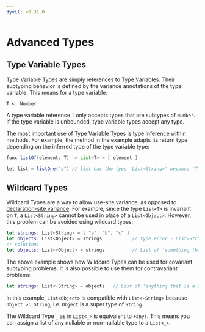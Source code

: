 ```yaml
---
dyvil: v0.31.0
---
```


# Advanced Types

## Type Variable Types

Type Variable Types are simply references to Type Variables. Their subtyping behavior is defined by the variance annotations of the type variable. This means for a type variable:

```
T <: Number
```

A type variable reference `T` only accepts types that are subtypes of `Number`. If the type variable is unbounded, type variable types accept any type.

The most important use of Type Variable Types is type inference within methods. For example, the method in the example adapts its return type depending on the inferred type of the type variable type:

```java
func listOf(element: T) -> List<T> = [ element ]

let list = listOne("a") // list has the type 'List<String>' because 'T' was inferred to 'String'
```

## Wildcard Types

Wildcard Types are a way to allow use-site variance, as opposed to [declaration-site variance](/types/variance.md). For example, since the type `List<T>` is invariant on `T`, a `List<String>` cannot be used in place of a `List<Object>`. However, this problem can be avoided using wildcard types:

```swift
let strings: List<String> = [ "a", "b", "c" ]
let objects: List<Object> = strings           // type error - List<String> is incompatible with List<Object>
// solution:
let objects: List<+Object> = strings          // List of 'something that is a subtype of' Object
```

The above example shows how Wildcard Types can be used for covariant subtyping problems. It is also possible to use them for contravariant problems:

```swift
let strings: List<-String> = objects   // List of 'anything that is a supertype of' String
```

In this example, `List<Object>` is compatible with `List<-String>` because `Object >: String`, i.e. `Object` is a super type of `String`.

The Wildcard Type `_` as in `List<_>` is equivalent to `+any!`. This means you can assign a list of any nullable or non-nullable type to a `List<_>`.

